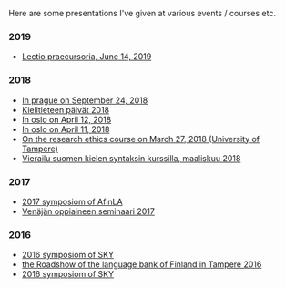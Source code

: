 <!--
.. title: Archive of presentations
.. slug: presentations
.. date: 2018-03-26 12:43:48 UTC+03:00
.. tags: presentations
.. category: 
.. link: 
.. description: 
.. type: text
-->

Here are some presentations I've given at various events / courses etc.

### 2019

- [Lectio praecursoria, June 14, 2019](/pres/lectio_praecursoria/presentation/presentation.html)


### 2018

- [In prague on September 24, 2018](/pres/presentation_prague.html)
- [Kielitieteen päivät 2018](/pres/presentation_ktp.html)
- [In oslo on April 12, 2018 ](/pres/presentation_oslo_students.html)
- [In oslo on April 11, 2018 ](/pres/presentation_oslo.html)
- [On the research ethics course on March 27, 2018 (University of Tampere)](/pres/tutkimusetiikka.html)
- [Vierailu suomen kielen syntaksin kurssilla, maaliskuu 2018](/pres/syntaksikurssi.html)


### 2017

- [2017 symposiom of AfinLA](/pres/afinla17.html)
- [Venäjän oppiaineen seminaari 2017](/pres/venaja_semma_17.html)

### 2016

- [2016 symposiom of SKY](/pres/sky2016.html)
- [the Roadshow of the language bank of Finland in Tampere 2016](/pres/roadshow16.html)
- [2016 symposiom of SKY](/pres/sky2016.html)
